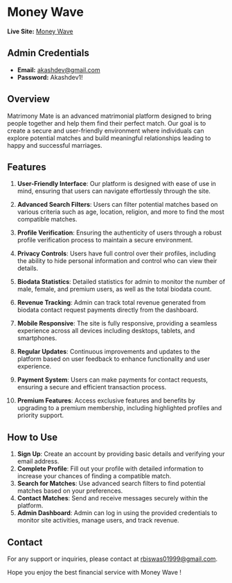 # Money Wave

**Live Site:** [Money Wave](https://matrimony-mate.web.app/)

## Admin Credentials

- **Email:** akashdev@gmail.com
- **Password:** Akashdev1!

## Overview

Matrimony Mate is an advanced matrimonial platform designed to bring people together and help them find their perfect match. Our goal is to create a secure and user-friendly environment where individuals can explore potential matches and build meaningful relationships leading to happy and successful marriages.

## Features

1. **User-Friendly Interface**: Our platform is designed with ease of use in mind, ensuring that users can navigate effortlessly through the site.
   
2. **Advanced Search Filters**: Users can filter potential matches based on various criteria such as age, location, religion, and more to find the most compatible matches.
   
3. **Profile Verification**: Ensuring the authenticity of users through a robust profile verification process to maintain a secure environment.
   
4. **Privacy Controls**: Users have full control over their profiles, including the ability to hide personal information and control who can view their details.
   
5. **Biodata Statistics**: Detailed statistics for admin to monitor the number of male, female, and premium users, as well as the total biodata count.
   
6. **Revenue Tracking**: Admin can track total revenue generated from biodata contact request payments directly from the dashboard.
   
7. **Mobile Responsive**: The site is fully responsive, providing a seamless experience across all devices including desktops, tablets, and smartphones.
   
8. **Regular Updates**: Continuous improvements and updates to the platform based on user feedback to enhance functionality and user experience.
   
9. **Payment System**: Users can make payments for contact requests, ensuring a secure and efficient transaction process.

10. **Premium Features**: Access exclusive features and benefits by upgrading to a premium membership, including highlighted profiles and priority support.

## How to Use

1. **Sign Up**: Create an account by providing basic details and verifying your email address.
2. **Complete Profile**: Fill out your profile with detailed information to increase your chances of finding a compatible match.
3. **Search for Matches**: Use advanced search filters to find potential matches based on your preferences.
4. **Contact Matches**: Send and receive messages securely within the platform.
5. **Admin Dashboard**: Admin can log in using the provided credentials to monitor site activities, manage users, and track revenue.

## Contact

For any support or inquiries, please contact at rbiswas01999@gmail.com.

Hope you enjoy the best financial service with Money Wave !
